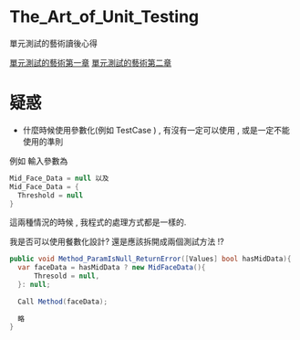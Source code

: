 # The_Art_of_Unit_Testing
單元測試的藝術讀後心得

[單元測試的藝術第一章](https://hackmd.io/ioqU9RJIRzeGt-sedOV5aw?view)
[單元測試的藝術第二章](https://hackmd.io/IXPCBdUAQMibiD3XbqHsvg?view)



# 疑惑
- 什麼時候使用參數化(例如 TestCase ) , 有沒有一定可以使用 , 或是一定不能使用的準則

例如 輸入參數為 
```C# 
Mid_Face_Data = null 以及
Mid_Face_Data = {
  Threshold = null
}
```
這兩種情況的時候 , 我程式的處理方式都是一樣的.

我是否可以使用餐數化設計?  還是應該拆開成兩個測試方法 !?
```C# 
public void Method_ParamIsNull_ReturnError([Values] bool hasMidData){
  var faceData = hasMidData ? new MidFaceData(){
      Thresold = null,
  }: null;  
  
  Call Method(faceData);
  
  略
}
```
